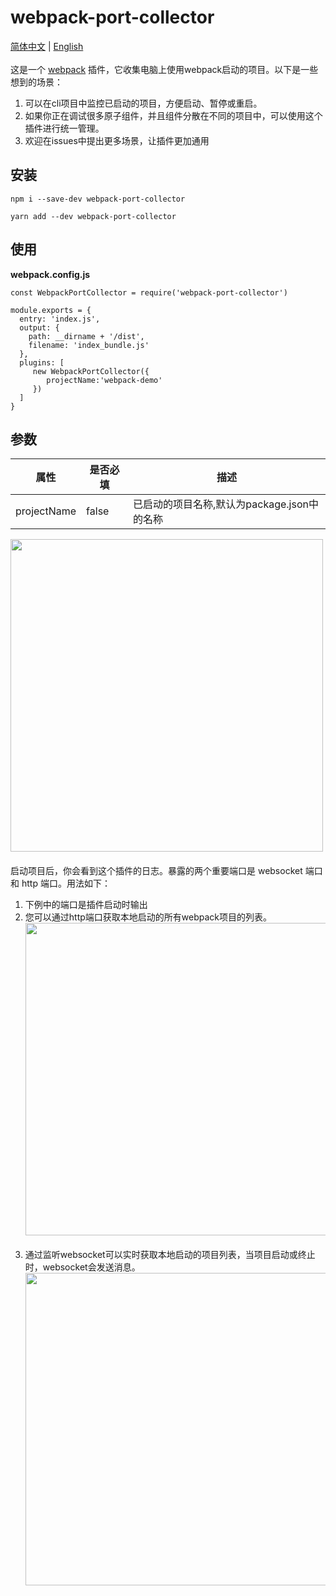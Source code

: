 # webpack-port-collector
[<a href="./README.zh-CN.md">简体中文</a>  | <a style="marign-left:20px" href="./README.md">English</a>]()
<br/>
<br/>
这是一个  [webpack](http://webpack.js.org/)  插件，它收集电脑上使用webpack启动的项目。以下是一些想到的场景：

1. 可以在cli项目中监控已启动的项目，方便启动、暂停或重启。
2. 如果你正在调试很多原子组件，并且组件分散在不同的项目中，可以使用这个插件进行统一管理。
3. 欢迎在issues中提出更多场景，让插件更加通用

## 安装
```
npm i --save-dev webpack-port-collector
```
```
yarn add --dev webpack-port-collector
```

## 使用
**webpack.config.js**
```
const WebpackPortCollector = require('webpack-port-collector')

module.exports = {
  entry: 'index.js',
  output: {
    path: __dirname + '/dist',
    filename: 'index_bundle.js'
  },
  plugins: [
     new WebpackPortCollector({
        projectName:'webpack-demo'
     })
  ]
}
```
## 参数
| **属性**      | **是否必填** | **描述**                                                                        |
|-------------|----------|-------------------------------------------------------------------------------|
| projectName | false    | 已启动的项目名称,默认为package.json中的名称|

<img src="https://maketea.oss-cn-shanghai.aliyuncs.com/cms/jzkb/read_img.png" width="500" align=center style="display: block;margin-bottom:20px"/>
启动项目后，你会看到这个插件的日志。暴露的两个重要端口是 websocket 端口和 http 端口。用法如下：

1. 下例中的端口是插件启动时输出
2. 您可以通过http端口获取本地启动的所有webpack项目的列表。<br/> <img src="https://maketea.oss-cn-shanghai.aliyuncs.com/cms/jzkb/read_img_1.png" width="500" align=center style="display: block;margin-bottom:20px"/>
3. 通过监听websocket可以实时获取本地启动的项目列表，当项目启动或终止时，websocket会发送消息。<br/><img src="https://maketea.oss-cn-shanghai.aliyuncs.com/cms/jzkb/read_img_2.png" width="500" align=center style="display: block;margin-bottom:20px"/>
